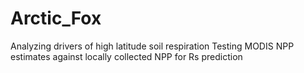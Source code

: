 # Arctic_Fox
 Analyzing drivers of high latitude soil respiration
 Testing MODIS NPP estimates against locally collected NPP for Rs prediction
